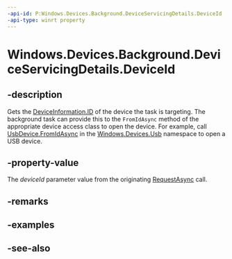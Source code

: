 ```yaml
---
-api-id: P:Windows.Devices.Background.DeviceServicingDetails.DeviceId
-api-type: winrt property
---
```


<!-- Property syntax
public string DeviceId { get; }
-->

# Windows.Devices.Background.DeviceServicingDetails.DeviceId

## -description
Gets the [DeviceInformation.ID](../windows.devices.enumeration/deviceinformation_id.md) of the device the task is targeting. The background task can provide this to the `FromIdAsync` method of the appropriate device access class to open the device. For example, call [UsbDevice.FromIdAsync](../windows.devices.usb/usbdevice_fromidasync_1322863552.md) in the [Windows.Devices.Usb](../windows.devices.usb/windows_devices_usb.md) namespace to open a USB device.

## -property-value
The *deviceId* parameter value from the originating [RequestAsync](../windows.applicationmodel.background/deviceservicingtrigger_requestasync.md) call.

## -remarks

## -examples

## -see-also
